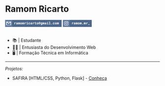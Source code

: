 # Ramom Ricarto

<div>
  <a href="mailto:ramomricarto@gmail.com"><img src="email.png" /></a>
  <a href="https://instagram.com/ramom.mr_"><img src="insta.png" /></a>
</div>
<br>

* 📚 | Estudante
* 🧑‍💻 | Entusiasta do Desenvolvimento Web
* 🖥️ | Formação Técnica em Informática

<hr />

*Projetos:*
- SAFIRA [HTML/CSS, Python, Flask] - [Conheça](https://github.com/SebastiaoSoares/SAFIRA#readme)
